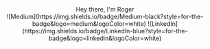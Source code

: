 <div id="header" align="center">Hey there, I'm Roger
  <br /> 
  ![Medium](https://img.shields.io/badge/Medium-black?style=for-the-badge&logo=medium&logoColor=white)
  ![LinkedIn](https://img.shields.io/badge/LinkedIn-blue?style=for-the-badge&logo=linkedin&logoColor=white)
</div>

